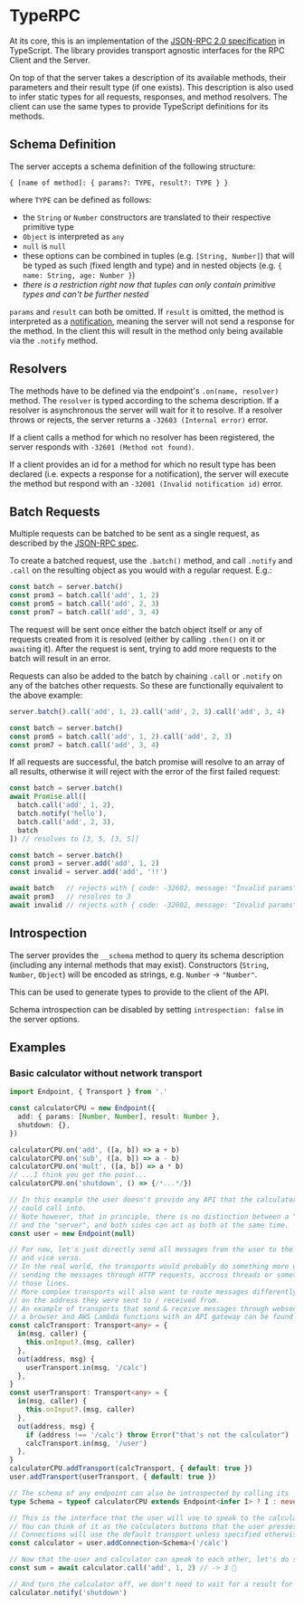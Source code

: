 # TypeRPC

At its core, this is an implementation of the [JSON-RPC 2.0
specification](https://www.jsonrpc.org/specification) in TypeScript. The library 
provides transport agnostic interfaces for the RPC Client and the Server.

On top of that the server takes a description of its available methods, their 
parameters and their result type (if one exists). This description is also used 
to infer static types for all requests, responses, and method resolvers. The 
client can use the same types to provide TypeScript definitions for its methods.

## Schema Definition

The server accepts a schema definition of the following structure:

`{ [name of method]: { params?: TYPE, result?: TYPE } }`

where `TYPE` can be defined as follows:

- the `String` or `Number` constructors are translated to their
respective primitive type
- `Object` is interpreted as `any`
- `null` is `null`
- these options can be combined in tuples (e.g. `[String, Number]`) that 
will be typed as such (fixed length and type) and in nested objects (e.g. `{ name: String, age: Number }`)
- *there is a restriction right now that tuples can only contain primitive types
and can't be further nested*

`params` and `result` can both be omitted. If `result` is omitted, the method
is interpreted as a [notification](https://www.jsonrpc.org/specification#notification), meaning the server will not send a response for the method. In the client this will result in
the method only being available via the `.notify` method.

## Resolvers

The methods have to be defined via the endpoint's `.on(name, resolver)` method.
The `resolver` is typed according to the schema description. If a resolver is
asynchronous the server will wait for it to resolve. If a resolver throws or
rejects, the server returns a `-32603 (Internal error)` error.

If a client calls a method for which no resolver has been registered, the server
responds with `-32601 (Method not found)`.

If a client provides an id for a method for which no result type has been 
declared (i.e. expects a response for a notification), the server will execute
the method but respond with an `-32001 (Invalid notification id)` error.

## Batch Requests

Multiple requests can be batched to be sent as a single request, as described by the [JSON-RPC spec](https://www.jsonrpc.org/specification#batch).

To create a batched request, use the `.batch()` method, and call `.notify` and `.call` on the resulting object as you would with a regular request. E.g.:

``` ts
const batch = server.batch()
const prom3 = batch.call('add', 1, 2)
const prom5 = batch.call('add', 2, 3)
const prom7 = batch.call('add', 3, 4)
```

The request will be sent once either the batch object itself or any of requests
created from it is resolved (either by calling `.then()` on it or `await`ing it).
After the request is sent, trying to add more requests to the batch will result
in an error.

Requests can also be added to the batch by chaining `.call` or `.notify` on any
of the batches other requests. So these are functionally equivalent to the above
example:

```ts
server.batch().call('add', 1, 2).call('add', 2, 3).call('add', 3, 4)
```
```ts
const batch = server.batch()
const prom5 = batch.call('add', 1, 2).call('add', 2, 3)
const prom7 = batch.call('add', 3, 4)
```

If all requests are successful, the batch promise will resolve to an array of
all results, otherwise it will reject with the error of the first failed request:

```ts
const batch = server.batch()
await Promise.all([
  batch.call('add', 1, 2),
  batch.notify('hello'),
  batch.call('add', 2, 3),
  batch
]) // resolves to [3, 5, [3, 5]]

const batch = server.batch()
const prom3 = server.add('add', 1, 2)
const invalid = server.add('add', '!!')

await batch   // rejects with { code: -32602, message: "Invalid params"}
await prom3   // resolves to 3
await invalid // rejects with { code: -32602, message: "Invalid params"}
```

## Introspection

The server provides the `__schema` method to query its schema description 
(including any internal methods that may exist). Constructors (`String`, 
`Number`, `Object`) will be encoded as strings, e.g. `Number` -> `"Number"`.

This can be used to generate types to provide to the client of the API.

Schema introspection can be disabled by setting `introspection: false` in the 
server options.

## Examples

### Basic calculator without network transport

```ts
import Endpoint, { Transport } from '.'

const calculatorCPU = new Endpoint({
  add: { params: [Number, Number], result: Number },
  shutdown: {},
})

calculatorCPU.on('add', ([a, b]) => a + b)
calculatorCPU.on('sub', ([a, b]) => a - b)
calculatorCPU.on('mult', ([a, b]) => a * b)
// ...I think you get the point...
calculatorCPU.on('shutdown', () => {/*...*/})

// In this example the user doesn't provide any API that the calculator
// could call into.
// Note however, that in principle, there is no distinction between a "client"
// and the "server", and both sides can act as both at the same time.
const user = new Endpoint(null)

// For now, let's just directly send all messages from the user to the calculator
// and vice versa.
// In the real world, the transports would probably do something more useful, like
// sending the messages through HTTP requests, accross threads or something along
// those lines.
// More complex transports will also want to route messages differently based
// on the address they were sent to / received from.
// An example of transports that send & receive messages through websockets in
// a browser and AWS Lambda functions with an API gateway can be found in src/transport/ws
const calcTransport: Transport<any> = {
  in(msg, caller) {
    this.onInput?.(msg, caller)
  },
  out(address, msg) {
    userTransport.in(msg, '/calc')
  },
}
const userTransport: Transport<any> = {
  in(msg, caller) {
    this.onInput?.(msg, caller)
  },
  out(address, msg) {
    if (address !== '/calc') throw Error("that's not the calculator")
    calcTransport.in(msg, '/user')
  },
}
calculatorCPU.addTransport(calcTransport, { default: true })
user.addTransport(userTransport, { default: true })

// The schema of any endpoint can also be introspected by calling its __schema method
type Schema = typeof calculatorCPU extends Endpoint<infer I> ? I : never

// This is the interface that the user will use to speak to the calculator.
// You can think of it as the calculators buttons that the user presses.
// Connections will use the default transport unless specified otherwise.
const calculator = user.addConnection<Schema>('/calc')

// Now that the user and calculator can speak to each other, let's do some maths:
const sum = await calculator.call('add', 1, 2) // -> 3 🎉

// And turn the calculator off, we don't need to wait for a result for that
calculator.notify('shutdown')
```
